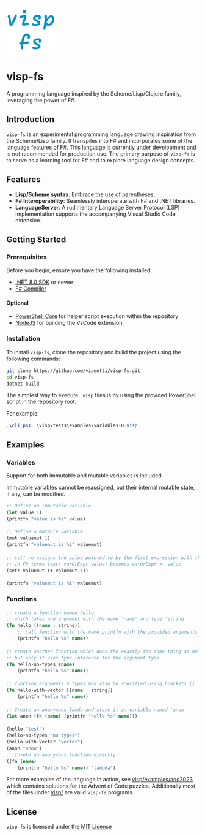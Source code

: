 ![icon](https://raw.githubusercontent.com/vipentti/visp-fs/main/icon.png)

# visp-fs

A programming language inspired by the Scheme/Lisp/Clojure family, leveraging the power of F#.

## Introduction

`visp-fs` is an experimental programming language drawing inspiration from the Scheme/Lisp family. It transpiles into F# and incorporates some of the language features of F#. This language is currently under development and is not recommended for production use. The primary purpose of `visp-fs` is to serve as a learning tool for F# and to explore language design concepts.

## Features

- **Lisp/Scheme syntax**: Embrace the use of parentheses.
- **F# Interoperability**: Seamlessly interoperate with F# and .NET libraries.
- **LanguageServer**: A rudimentary Language Server Protocol (LSP) implementation supports the accompanying Visual Studio Code extension.

## Getting Started

### Prerequisites

Before you begin, ensure you have the following installed:

- [.NET 8.0 SDK](https://dotnet.microsoft.com/download/dotnet/8.0) or newer
- [F# Compiler](https://fsharp.org/use/windows/)

#### Optional

- [PowerShell Core](https://github.com/PowerShell/PowerShell) for helper script execution within the repository
- [NodeJS](https://nodejs.org/en) for building the VsCode extension

### Installation

To install `visp-fs`, clone the repository and build the project using the following commands:

```bash
git clone https://github.com/vipentti/visp-fs.git
cd visp-fs
dotnet build
```

The simplest way to execute `.visp` files is by using the provided PowerShell script in the repository root:

For example:

```powershell
.\cli.ps1 .\visp\tests\examples\variables-0.visp
```

## Examples

### Variables

Support for both immutable and mutable variables is included.

Immutable variables cannot be reassigned, but their internal mutable state, if any, can be modified.

```clojure
;; Define an immutable variable
(let value 1)
(printfn "value is %i" value)

;; Define a mutable variable
(mut valuemut 1)
(printfn "valuemut is %i" valuemut)

;; set! re-assigns the value pointed to by the first expression with the result of the second exprssion
;; in F# terms (set! varOrExpr value) becomes varOrExpr <- value
(set! valuemut (+ valuemut 1))

(printfn "valuemut is %i" valuemut)
```

### Functions

```clojure
;; create a function named hello
;; which takes one argument with the name 'name' and type 'string'
(fn hello ((name : string))
    ;; call function with the name printfn with the provided arguments
    (printfn "hello %s" name))

;; create another function which does the exactly the same thing as hello above
;; but only it uses type inference for the argument type
(fn hello-no-types (name)
    (printfn "hello %s" name))

;; function arguments & types may also be specified using brackets []
(fn hello-with-vector [[name : string]]
    (printfn "hello %s" name))

;; Create an anonymous lamda and store it in variable named 'anon'
(let anon (fn (name) (printfn "hello %s" name)))

(hello "test")
(hello-no-types "no types")
(hello-with-vector "vector")
(anon "anon")
;; Invoke an anonymous function directly
((fn (name)
    (printfn "hello %s" name)) "lambda")
```

For more examples of the language in action, see [visp/examples/aoc2023](https://github.com/vipentti/visp-fs/tree/main/visp/examples/aoc2023) which contains solutions for the Advent of Code puzzles. Additionally most of the files under [visp/](https://github.com/vipentti/visp-fs/tree/main/visp) are valid `visp-fs` programs.

## License

`visp-fs` is licensed under the [MIT License](https://github.com/vipentti/visp-fs/blob/main/LICENSE.md)
